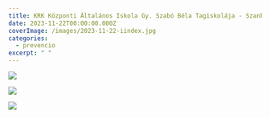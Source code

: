 ```yaml
---
title: KRK Központi Általános Iskola Gy. Szabó Béla Tagiskolája - Szank
date: 2023-11-22T00:00:00.000Z
coverImage: /images/2023-11-22-iindex.jpg
categories:
  - prevencio
excerpt: " "
---
```

![](/images/2023-11-22-8.jpg)

![](/images/2023-11-22-9.jpg)

![](/images/2023-11-22-10.jpg)
